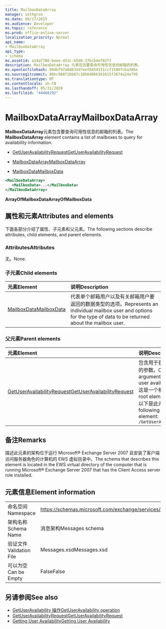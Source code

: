 ```yaml
---
title: MailboxDataArray
manager: sethgros
ms.date: 09/17/2015
ms.audience: Developer
ms.topic: reference
ms.prod: office-online-server
localization_priority: Normal
api_name:
- MailboxDataArray
api_type:
- schema
ms.assetid: a14af788-beee-452c-b5d0-37bcb4ef02ff
description: MailboxDataArray 元素包含要查询可用性信息的邮箱的列表。
ms.openlocfilehash: 894bf97a0d633d7eef0434331ccf1580fcba386e
ms.sourcegitcommit: 88ec988f2bb67c1866d06b361615f3674a24e795
ms.translationtype: MT
ms.contentlocale: zh-CN
ms.lasthandoff: 05/31/2020
ms.locfileid: "44468192"
---
```

# <a name="mailboxdataarray"></a><span data-ttu-id="ef44b-103">MailboxDataArray</span><span class="sxs-lookup"><span data-stu-id="ef44b-103">MailboxDataArray</span></span>

<span data-ttu-id="ef44b-104">**MailboxDataArray**元素包含要查询可用性信息的邮箱的列表。</span><span class="sxs-lookup"><span data-stu-id="ef44b-104">The **MailboxDataArray** element contains a list of mailboxes to query for availability information.</span></span> 
  
- [<span data-ttu-id="ef44b-105">GetUserAvailabilityRequest</span><span class="sxs-lookup"><span data-stu-id="ef44b-105">GetUserAvailabilityRequest</span></span>](getuseravailabilityrequest.md)
  
- [<span data-ttu-id="ef44b-106">MailboxDataArray</span><span class="sxs-lookup"><span data-stu-id="ef44b-106">MailboxDataArray</span></span>](mailboxdataarray.md)
  
- [<span data-ttu-id="ef44b-107">MailboxData</span><span class="sxs-lookup"><span data-stu-id="ef44b-107">MailboxData</span></span>](mailboxdata.md)
  
```xml
<MailboxDataArray>
   <MailboxData>...</MailboxData>
</MailboxDataArray>
```

<span data-ttu-id="ef44b-108">**ArrayOfMailboxData**</span><span class="sxs-lookup"><span data-stu-id="ef44b-108">**ArrayOfMailboxData**</span></span>

## <a name="attributes-and-elements"></a><span data-ttu-id="ef44b-109">属性和元素</span><span class="sxs-lookup"><span data-stu-id="ef44b-109">Attributes and elements</span></span>

<span data-ttu-id="ef44b-110">下面各部分介绍了属性、子元素和父元素。</span><span class="sxs-lookup"><span data-stu-id="ef44b-110">The following sections describe attributes, child elements, and parent elements.</span></span>
  
### <a name="attributes"></a><span data-ttu-id="ef44b-111">Attributes</span><span class="sxs-lookup"><span data-stu-id="ef44b-111">Attributes</span></span>

<span data-ttu-id="ef44b-112">无。</span><span class="sxs-lookup"><span data-stu-id="ef44b-112">None.</span></span>
  
### <a name="child-elements"></a><span data-ttu-id="ef44b-113">子元素</span><span class="sxs-lookup"><span data-stu-id="ef44b-113">Child elements</span></span>

|<span data-ttu-id="ef44b-114">**元素**</span><span class="sxs-lookup"><span data-stu-id="ef44b-114">**Element**</span></span>|<span data-ttu-id="ef44b-115">**说明**</span><span class="sxs-lookup"><span data-stu-id="ef44b-115">**Description**</span></span>|
|:-----|:-----|
|[<span data-ttu-id="ef44b-116">MailboxData</span><span class="sxs-lookup"><span data-stu-id="ef44b-116">MailboxData</span></span>](mailboxdata.md) <br/> |<span data-ttu-id="ef44b-117">代表单个邮箱用户以及有关邮箱用户要返回的数据类型的选项。</span><span class="sxs-lookup"><span data-stu-id="ef44b-117">Represents an individual mailbox user and options for the type of data to be returned about the mailbox user.</span></span>  <br/> |
   
### <a name="parent-elements"></a><span data-ttu-id="ef44b-118">父元素</span><span class="sxs-lookup"><span data-stu-id="ef44b-118">Parent elements</span></span>

|<span data-ttu-id="ef44b-119">**元素**</span><span class="sxs-lookup"><span data-stu-id="ef44b-119">**Element**</span></span>|<span data-ttu-id="ef44b-120">**说明**</span><span class="sxs-lookup"><span data-stu-id="ef44b-120">**Description**</span></span>|
|:-----|:-----|
|[<span data-ttu-id="ef44b-121">GetUserAvailabilityRequest</span><span class="sxs-lookup"><span data-stu-id="ef44b-121">GetUserAvailabilityRequest</span></span>](getuseravailabilityrequest.md) <br/> |<span data-ttu-id="ef44b-122">包含用于获取用户可用性信息的参数。</span><span class="sxs-lookup"><span data-stu-id="ef44b-122">Contains the arguments used to obtain user availability information.</span></span> <span data-ttu-id="ef44b-123">这是一个根元素。</span><span class="sxs-lookup"><span data-stu-id="ef44b-123">This is a root element.</span></span>  <br/> <span data-ttu-id="ef44b-124">以下是此元素的 XPath：</span><span class="sxs-lookup"><span data-stu-id="ef44b-124">The following is the XPath to this element:</span></span>  <br/>  `/GetUserAvailabilityRequest` <br/> |
   
## <a name="remarks"></a><span data-ttu-id="ef44b-125">备注</span><span class="sxs-lookup"><span data-stu-id="ef44b-125">Remarks</span></span>

<span data-ttu-id="ef44b-126">描述此元素的架构位于运行 Microsoft® Exchange Server 2007 且安装了客户端访问服务器角色的计算机的 EWS 虚拟目录中。</span><span class="sxs-lookup"><span data-stu-id="ef44b-126">The schema that describes this element is located in the EWS virtual directory of the computer that is running Microsoft® Exchange Server 2007 that has the Client Access server role installed.</span></span>
  
## <a name="element-information"></a><span data-ttu-id="ef44b-127">元素信息</span><span class="sxs-lookup"><span data-stu-id="ef44b-127">Element information</span></span>

|||
|:-----|:-----|
|<span data-ttu-id="ef44b-128">命名空间</span><span class="sxs-lookup"><span data-stu-id="ef44b-128">Namespace</span></span>  <br/> |https://schemas.microsoft.com/exchange/services/2006/messages  <br/> |
|<span data-ttu-id="ef44b-129">架构名称</span><span class="sxs-lookup"><span data-stu-id="ef44b-129">Schema Name</span></span>  <br/> |<span data-ttu-id="ef44b-130">消息架构</span><span class="sxs-lookup"><span data-stu-id="ef44b-130">Messages schema</span></span>  <br/> |
|<span data-ttu-id="ef44b-131">验证文件</span><span class="sxs-lookup"><span data-stu-id="ef44b-131">Validation File</span></span>  <br/> |<span data-ttu-id="ef44b-132">Messages.xsd</span><span class="sxs-lookup"><span data-stu-id="ef44b-132">Messages.xsd</span></span>  <br/> |
|<span data-ttu-id="ef44b-133">可以为空</span><span class="sxs-lookup"><span data-stu-id="ef44b-133">Can be Empty</span></span>  <br/> |<span data-ttu-id="ef44b-134">False</span><span class="sxs-lookup"><span data-stu-id="ef44b-134">False</span></span>  <br/> |
   
## <a name="see-also"></a><span data-ttu-id="ef44b-135">另请参阅</span><span class="sxs-lookup"><span data-stu-id="ef44b-135">See also</span></span>

- [<span data-ttu-id="ef44b-136">GetUserAvailability 操作</span><span class="sxs-lookup"><span data-stu-id="ef44b-136">GetUserAvailability operation</span></span>](getuseravailability-operation.md)
- [<span data-ttu-id="ef44b-137">GetUserAvailabilityRequest</span><span class="sxs-lookup"><span data-stu-id="ef44b-137">GetUserAvailabilityRequest</span></span>](getuseravailabilityrequest.md)
- [<span data-ttu-id="ef44b-138">Getting User Availability</span><span class="sxs-lookup"><span data-stu-id="ef44b-138">Getting User Availability</span></span>](https://msdn.microsoft.com/library/d4133fcb-9b0f-4e6b-aadf-a389da83516a%28Office.15%29.aspx)

